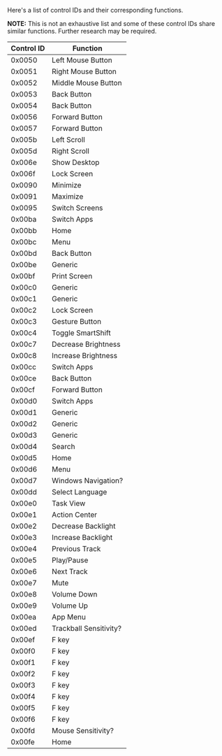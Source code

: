 Here's a list of control IDs and their corresponding functions.

**NOTE:** This is not an exhaustive list and some of these control IDs share similar functions. Further research may be required. 

| Control ID | Function               |
|------------|------------------------|
| 0x0050     | Left Mouse Button      |
| 0x0051     | Right Mouse Button     |
| 0x0052     | Middle Mouse Button    |
| 0x0053     | Back Button            |
| 0x0054     | Back Button            |
| 0x0056     | Forward Button         |
| 0x0057     | Forward Button         |
| 0x005b     | Left Scroll            |
| 0x005d     | Right Scroll           |
| 0x006e     | Show Desktop           |
| 0x006f     | Lock Screen            |
| 0x0090     | Minimize               |
| 0x0091     | Maximize               |
| 0x0095     | Switch Screens         |
| 0x00ba     | Switch Apps            |
| 0x00bb     | Home                   |
| 0x00bc     | Menu                   |
| 0x00bd     | Back Button            |
| 0x00be     | Generic                |
| 0x00bf     | Print Screen           |
| 0x00c0     | Generic                |
| 0x00c1     | Generic                |
| 0x00c2     | Lock Screen            |
| 0x00c3     | Gesture Button         |
| 0x00c4     | Toggle SmartShift      |
| 0x00c7     | Decrease Brightness    |
| 0x00c8     | Increase Brightness    |
| 0x00cc     | Switch Apps            |
| 0x00ce     | Back Button            |
| 0x00cf     | Forward Button         |
| 0x00d0     | Switch Apps            |
| 0x00d1     | Generic                |
| 0x00d2     | Generic                |
| 0x00d3     | Generic                |
| 0x00d4     | Search                 |
| 0x00d5     | Home                   |
| 0x00d6     | Menu                   |
| 0x00d7     | Windows Navigation?    |
| 0x00dd     | Select Language        |
| 0x00e0     | Task View              |
| 0x00e1     | Action Center          |
| 0x00e2     | Decrease Backlight     |
| 0x00e3     | Increase Backlight     |
| 0x00e4     | Previous Track         |
| 0x00e5     | Play/Pause             |
| 0x00e6     | Next Track             |
| 0x00e7     | Mute                   |
| 0x00e8     | Volume Down            |
| 0x00e9     | Volume Up              |
| 0x00ea     | App Menu               |
| 0x00ed     | Trackball Sensitivity? |
| 0x00ef     | F key                  |
| 0x00f0     | F key                  |
| 0x00f1     | F key                  |
| 0x00f2     | F key                  |
| 0x00f3     | F key                  |
| 0x00f4     | F key                  |
| 0x00f5     | F key                  |
| 0x00f6     | F key                  |
| 0x00fd     | Mouse Sensitivity?     |
| 0x00fe     | Home                   |